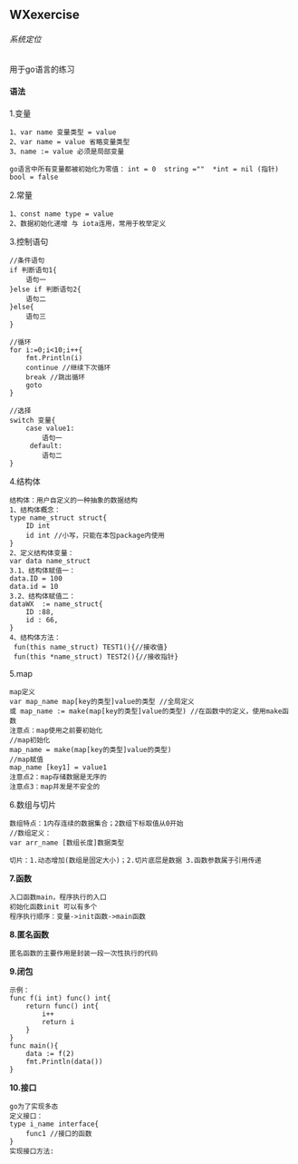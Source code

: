 ## WXexercise

###### 系统定位
用于go语言的练习

#### 语法

1.变量
```
1、var name 变量类型 = value
2、var name = value 省略变量类型
3、name := value 必须是局部变量
```
`go语言中所有变量都被初始化为零值：`
`int = 0 
string ="" 
*int = nil (指针)
bool = false`

2.常量
```$xslt
1、const name type = value
2、数据初始化递增 与 iota连用，常用于枚举定义
```
3.控制语句
```$xslt
//条件语句
if 判断语句1{
    语句一
}else if 判断语句2{
    语句二
}else{
    语句三
}
```
```$xslt
//循环
for i:=0;i<10;i++{
    fmt.Println(i)
    continue //继续下次循环
    break //跳出循环
    goto
}
```
```$xslt
//选择
switch 变量{
    case value1:
        语句一
     default:
        语句二
}      
```
4.结构体
```
结构体：用户自定义的一种抽象的数据结构
1、结构体概念：
type name_struct struct{
    ID int
    id int //小写，只能在本包package内使用
}
2、定义结构体变量：
var data name_struct
3.1、结构体赋值一：
data.ID = 100
data.id = 10
3.2、结构体赋值二：
dataWX  := name_struct{
    ID :88,
    id : 66,
}
4、结构体方法：
 fun(this name_struct) TEST1(){//接收值}
 fun(this *name_struct) TEST2(){//接收指针}
```
5.map
```$xslt
map定义
var map_name map[key的类型]value的类型 //全局定义
或 map_name := make(map[key的类型]value的类型) //在函数中的定义，使用make函数
注意点：map使用之前要初始化
//map初始化
map_name = make(map[key的类型]value的类型) 
//map赋值
map_name [key1] = value1
注意点2：map存储数据是无序的
注意点3：map并发是不安全的
```
6.数组与切片
 ```$xslt
 数组特点：1内存连续的数据集合；2数组下标取值从0开始
 //数组定义：
 var arr_name [数组长度]数据类型
 ```
 ```$xslt
切片：1.动态增加(数组是固定大小)；2.切片底层是数据 3.函数参数属于引用传递
```
**7.函数**
```$xslt
入口函数main，程序执行的入口
初始化函数init 可以有多个
程序执行顺序：变量->init函数->main函数
```
**8.匿名函数**
```$xslt
匿名函数的主要作用是封装一段一次性执行的代码
```
**9.闭包**
```$xslt 
示例：
func f(i int) func() int{
    return func() int{
        i++
        return i
    }
}
func main(){
    data := f(2)
    fmt.Println(data())
}
```
**10.接口**
```$xslt
go为了实现多态
定义接口：
type i_name interface{
    func1 //接口的函数
}
实现接口方法:

```